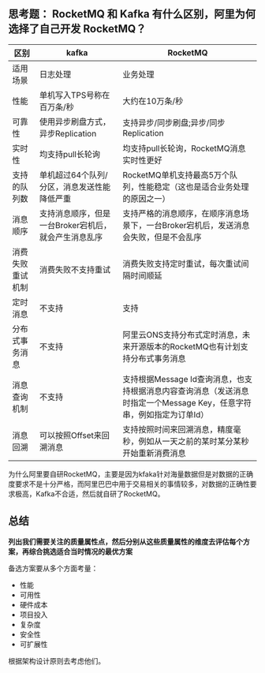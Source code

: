 ## 思考题： RocketMQ 和 Kafka 有什么区别，阿里为何选择了自己开发 RocketMQ？
|区别|kafka| RocketMQ |
|--|--|--|
|适用场景|日志处理|业务处理|
|性能|单机写入TPS号称在百万条/秒|大约在10万条/秒|
|可靠性|使用异步刷盘方式，异步Replication|支持异步/同步刷盘;异步/同步Replication|
|实时性|均支持pull长轮询|均支持pull长轮询，RocketMQ消息实时性更好|
|支持的队列数|单机超过64个队列/分区，消息发送性能降低严重|RocketMQ单机支持最高5万个队列，性能稳定（这也是适合业务处理的原因之一）|
|消息顺序|支持消息顺序，但是一台Broker宕机后，就会产生消息乱序|支持严格的消息顺序，在顺序消息场景下，一台Broker宕机后，发送消息会失败，但是不会乱序|
|消费失败重试机制|消费失败不支持重试|消费失败支持定时重试，每次重试间隔时间顺延|
|定时消息|不支持|支持|
|分布式事务消息|不支持|阿里云ONS支持分布式定时消息，未来开源版本的RocketMQ也有计划支持分布式事务消息|
|消息查询机制|不支持|支持根据Message Id查询消息，也支持根据消息内容查询消息（发送消息时指定一个Message Key，任意字符串，例如指定为订单Id）|
|消息回溯|可以按照Offset来回溯消息|支持按照时间来回溯消息，精度毫秒，例如从一天之前的某时某分某秒开始重新消费消息|


为什么阿里要自研RocketMQ，主要是因为kfaka针对海量数据但是对数据的正确度要求不是十分严格，而阿里巴巴中用于交易相关的事情较多，对数据的正确性要求极高，Kafka不合适，然后就自研了RocketMQ。


## 总结
**列出我们需要关注的质量属性点，然后分别从这些质量属性的维度去评估每个方案，再综合挑选适合当时情况的最优方案**


备选方案要从多个方面考量：
- 性能
- 可用性
- 硬件成本
- 项目投入
- 复杂度
- 安全性
- 可扩展性

根据架构设计原则去考虑他们。

